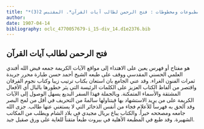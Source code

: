 ```yaml
---
title: "*مطبوعات ومخطوطات : فتح الرحمن لطالب آيات القرآن*. المقتبس 2(3)"
author: 
date: 1907-04-14
bibliography: oclc_4770057679-i_15-div_14.d1e2376.bib
---
```




##  فتح الرحمن لطالب آيات القرآن 


 هو مفتاح أو فهرس يعين على الاهتداء إلى مواقع الآيات الكريمة جمعه فيض الله أفندي العلمي الحسني المقدسي ووقف على طبعه الشيخ أحمد حسن طبارة محرر جريدة ثمرات   الفنون الغراء. وقد عني الجامع بان استعان بكتاب ترتيب زيبا وكتاب نجوم الفرقان واقتصر من ألفاظ الكتاب العزيز على الكلمات الرئيسة التي يثر خطورها بالبال أي الأفعال المشتقة والأسماء المتمكنة. وبالجملة فهذا السفر البديع يسهل الوصول إلى الآيات الكريمة على من يريد الاستشهاد بها فيتناولها سالمةً من التحريف في أقل من لمح البصر وقد ألحق به فهرساً للأعلام فجاء من أنفس الذخائر التي لا يستغني عنها طالب. جزى الله جامعه ومصححه خيراً. والكتاب يباع بريال مجيدي في بلاد الشام ويطلب من المكاتب الشهيرة. وقد طبع   في المطبعة الأهلية في بيروت طبعاً متقناً للغاية على ورق صقيل جيد. 
